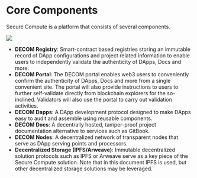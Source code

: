 # Core Components

Secure Compute is a platform that consists of several components.

![](../../../.gitbook/assets/core\_components.jpg)

* **DECOM Registry**: Smart-contract based registries storing an immutable record of DApp configurations and project related information to enable users to independently validate the authenticity of DApps, Docs and more.
* **DECOM Portal**: The DECOM portal enables web3 users to conveniently confirm the authenticity of DApps, Docs and more from a single convenient site. The portal will also provide instructions to users to further self-validate directly from blockchain explorers for the so-inclined. Validators will also use the portal to carry out validation activities.
* **DECOM Dapps**: A DApp development protocol designed to make DApps easy to audit and assemble using reusable components.
* **DECOM Docs**: A decentrally hosted, tamper-proof project documentation alternative to services such as GitBook.
* **DECOM Nodes**: A decentralized network of transparent nodes that serve as DApp serving points and processors.
* **Decentralized Storage (IPFS/Arweave)**: Immutable decentralized solution protocols such as IPFS or Arweave serve as a key piece of the Secure Compute solution. Note that in this document IPFS is used, but other decentralized storage solutions may be leveraged.

